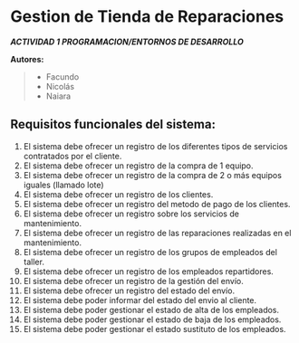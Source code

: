 # Gestion de Tienda de Reparaciones
__*ACTIVIDAD 1 PROGRAMACION/ENTORNOS DE DESARROLLO*__

__Autores:__ <br />
> * Facundo	<br />							
> * Nicolás	<br />							
> * Naiara <br />		
  
## Requisitos funcionales del sistema:	<br />

1.	El sistema debe ofrecer un registro de los diferentes tipos de servicios contratados por el cliente. <br />								
2.	El sistema debe ofrecer un registro de la compra de 1 equipo. <br />								
3.	El sistema debe ofrecer un registro de la compra de 2 o más equipos iguales (llamado lote) <br />								
4. 	El sistema debe ofrecer un registro de los clientes. <br />								
5.	El sistema debe ofrecer un registro del metodo de pago de los clientes. <br />								
6. 	El sistema debe ofrecer un registro sobre los servicios de mantenimiento. <br />								
7.	El sistema debe ofrecer un registro de las reparaciones realizadas en el mantenimiento. <br />								
8. 	El sistema debe ofrecer un registro de los grupos de empleados del taller. <br />								
9.	El sistema debe ofrecer un registro de los empleados repartidores. <br />								
10.	El sistema debe ofrecer un registro de la gestión del envío. <br />								
11.	El sistema debe ofrecer un registro del estado del envío. <br />								
12.	El sistema debe poder informar del estado del envio al cliente. <br />								
13.	El sistema debe poder gestionar el estado de alta de los empleados. <br />								
14.	El sistema debe poder gestionar el estado de baja de los empleados. <br />								
15.	El sistema debe poder gestionar el estado sustituto de los empleados. <br />								
